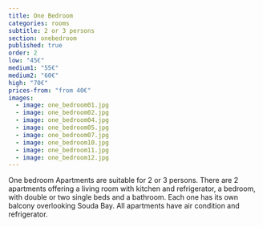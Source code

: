 ```yaml
---
title: One Bedroom
categories: rooms
subtitle: 2 or 3 persons
section: onebedroom
published: true
order: 2
low: "45€"
medium1: "55€"
medium2: "60€"
high: "70€"
prices-from: "from 40€"
images:
  - image: one_bedroom01.jpg
  - image: one_bedroom02.jpg
  - image: one_bedroom04.jpg
  - image: one_bedroom05.jpg
  - image: one_bedroom07.jpg
  - image: one_bedroom10.jpg
  - image: one_bedroom11.jpg
  - image: one_bedroom12.jpg
---
```


One bedroom Apartments are suitable for 2 or 3 persons. 
There are 2 apartments offering a living room with kitchen and refrigerator, a bedroom, with double or two single beds and a bathroom. 
Each one has its own balcony overlooking Souda Bay. All apartments have air condition and refrigerator.

